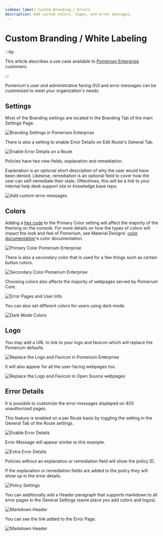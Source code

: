 ```yaml
---
sidebar_label: Custom Branding / Errors
description: Add custom colors, logos, and error messages.
---
```


# Custom Branding / White Labeling

:::tip

This article describes a use case available to [Pomerium Enterprise](/docs/deploy/enterprise/install) customers.

:::

Pomerium's user and administrative facing GUI and error messages can be customized to meet your organization's needs.

## Settings

Most of the Branding settings are located in the Branding Tab of the main Settings Page.

![Branding Settings in Pomerium Enterprise](./img/branding/no_branding_settings.png)

There is also a setting to enable Error Details on Edit Route's General Tab.

![Enable Error Details on a Route](./img/branding/enable_error_details.png)

Policies have two new fields, explanation and remediation.

Explanation is an optional short description of why the user would have been denied. Likewise, remediation is an optional field to cover how the user can self-remediate their state. Oftentimes, this will be a link to your internal help desk support site or knowledge base repo.

![Add custom error messages.](./img/branding/policy_with_explanation_and_remediation.png)

## Colors

Adding a [hex code](https://color.adobe.com/create/color-wheel) to the Primary Color setting will affect the majority of the theming on the console. For more details on how the types of colors will impact the look and feel of Pomerium, see Material Designs' [color documentation](https://material.io/resources/color/#!/?view.left=0&view.right=0)'s color documentation.

![Primary Color Pomerium Enterprise](./img/branding/branded_colors_console.png)

There is also a secondary color that is used for a few things such as certain button colors.

![Secondary Color Pomerium Enterprise](./img/branding/secondary_color.png)

Choosing colors also affects the majority of webpages served by Pomerium Core.

![Error Pages and User Info](./img/branding/branded_colors_error_details.png)

You can also set different colors for users using dark mode.

![Dark Mode Colors](./img/branding/branded_colors_darkmode_console.png)

## Logo

You may add a URL to link to your logo and favicon which will replace the Pomerium defaults.

![Replace the Logo and Favicon in Pomerium Enterprise](./img/branding/svg_logo_console.png)

It will also appear for all the user-facing webpages too.

![Replace the Logo and Favicon in Open Source webpages](./img/branding/svg_logo_error_details.png)

## Error Details

It is possible to customize the error messages displayed on 403 unauthorized pages.

This feature is enabled on a per Route basis by toggling the setting in the General Tab of the Route settings.

![Enable Error Details](./img/branding/enable_error_details.png)

Error Message will appear similar to this example.

![Extra Error Details](./img/branding/error_details_enabled.png)

Policies without an explanation or remediation field will show the policy ID.

If the explanation or remediation fields are added to the policy they will show up in the error details.

![Policy Settings](./img/branding/policy_with_explanation_and_remediation.png)

You can additionally add a Header paragraph that supports markdown to all error pages in the General Settings (same place you add colors and logos).

![Markdown Header](./img/branding/first_paragraph_setting.png)

You can see the link added to the Error Page.

![Markdown Header](./img/branding/includes_first_paragraph.png)
